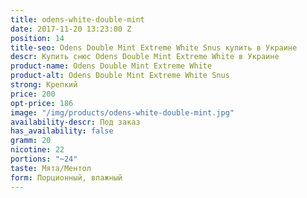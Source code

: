 ```yaml
---
title: odens-white-double-mint
date: 2017-11-20 13:23:00 Z
position: 14
title-seo: Odens Double Mint Extreme White Snus купить в Украине
descr: Купить снюс Odens Double Mint Extreme White в Украине
product-name: Odens Double Mint Extreme White
product-alt: Odens Double Mint Extreme White Snus
strong: Крепкий
price: 200
opt-price: 186
image: "/img/products/odens-white-double-mint.jpg"
availability-descr: Под заказ
has_availability: false
gramm: 20
nicotine: 22
portions: "~24"
taste: Мята/Ментол
form: Порционный, влажный
---
```


